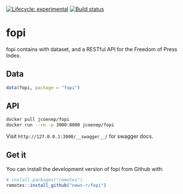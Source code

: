 
<!-- README.md is generated from README.Rmd. Please edit that file -->

<!-- badges: start -->

[![Lifecycle:
experimental](https://img.shields.io/badge/lifecycle-experimental-orange.svg)](https://www.tidyverse.org/lifecycle/#experimental)
[![Build
status](https://ci.appveyor.com/api/projects/status/eoilou2fr917aew4?svg=true)](https://ci.appveyor.com/project/JohnCoene/fopi)
<!-- badges: end -->

# fopi

fopi contains with dataset, and a RESTful API for the Freedom of Press
Index.

## Data

``` r
data(fopi, package = "fopi")
```

## API

``` bash
docker pull jcoenep/fopi
docker run --rm -p 3000:8000 jcoenep/fopi
```

Visit `http://127.0.0.1:3000/__swagger__/` for swagger docs.

## Get it

You can install the development version of fopi from Github with:

``` r
# install.packages("remotes")
remotes::install_github("news-r/fopi")
```
